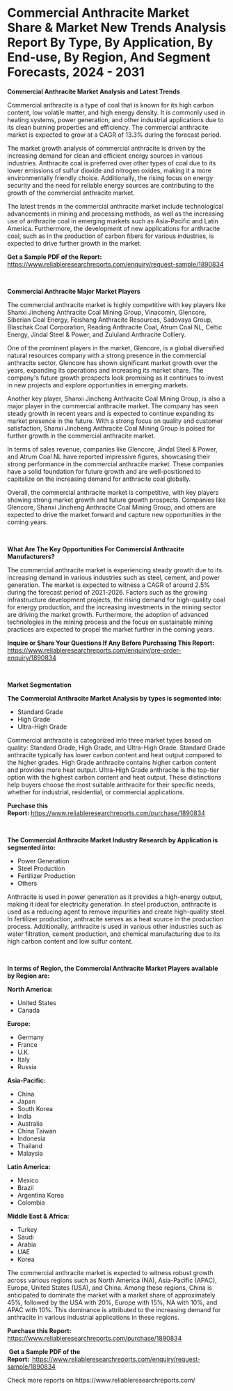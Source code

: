 <p><h1>Commercial Anthracite Market Share & Market New Trends Analysis Report By Type, By Application, By End-use, By Region, And Segment Forecasts, 2024 - 2031</h1></p><p><strong>Commercial Anthracite Market Analysis and Latest Trends</strong></p>
<p><p>Commercial anthracite is a type of coal that is known for its high carbon content, low volatile matter, and high energy density. It is commonly used in heating systems, power generation, and other industrial applications due to its clean burning properties and efficiency. The commercial anthracite market is expected to grow at a CAGR of 13.3% during the forecast period.</p><p>The market growth analysis of commercial anthracite is driven by the increasing demand for clean and efficient energy sources in various industries. Anthracite coal is preferred over other types of coal due to its lower emissions of sulfur dioxide and nitrogen oxides, making it a more environmentally friendly choice. Additionally, the rising focus on energy security and the need for reliable energy sources are contributing to the growth of the commercial anthracite market.</p><p>The latest trends in the commercial anthracite market include technological advancements in mining and processing methods, as well as the increasing use of anthracite coal in emerging markets such as Asia-Pacific and Latin America. Furthermore, the development of new applications for anthracite coal, such as in the production of carbon fibers for various industries, is expected to drive further growth in the market.</p></p>
<p><strong>Get a Sample PDF of the Report:&nbsp;</strong> <a href="https://www.reliableresearchreports.com/enquiry/request-sample/1890834">https://www.reliableresearchreports.com/enquiry/request-sample/1890834</a></p>
<p>&nbsp;</p>
<p><strong>Commercial Anthracite Major Market Players</strong></p>
<p><p>The commercial anthracite market is highly competitive with key players like Shanxi Jincheng Anthracite Coal Mining Group, Vinacomin, Glencore, Siberian Coal Energy, Feishang Anthracite Resources, Sadovaya Group, Blaschak Coal Corporation, Reading Anthracite Coal, Atrum Coal NL, Celtic Energy, Jindal Steel & Power, and Zululand Anthracite Colliery.</p><p>One of the prominent players in the market, Glencore, is a global diversified natural resources company with a strong presence in the commercial anthracite sector. Glencore has shown significant market growth over the years, expanding its operations and increasing its market share. The company's future growth prospects look promising as it continues to invest in new projects and explore opportunities in emerging markets.</p><p>Another key player, Shanxi Jincheng Anthracite Coal Mining Group, is also a major player in the commercial anthracite market. The company has seen steady growth in recent years and is expected to continue expanding its market presence in the future. With a strong focus on quality and customer satisfaction, Shanxi Jincheng Anthracite Coal Mining Group is poised for further growth in the commercial anthracite market.</p><p>In terms of sales revenue, companies like Glencore, Jindal Steel & Power, and Atrum Coal NL have reported impressive figures, showcasing their strong performance in the commercial anthracite market. These companies have a solid foundation for future growth and are well-positioned to capitalize on the increasing demand for anthracite coal globally.</p><p>Overall, the commercial anthracite market is competitive, with key players showing strong market growth and future growth prospects. Companies like Glencore, Shanxi Jincheng Anthracite Coal Mining Group, and others are expected to drive the market forward and capture new opportunities in the coming years.</p></p>
<p>&nbsp;</p>
<p><strong>What Are The Key Opportunities For Commercial Anthracite Manufacturers?</strong></p>
<p><p>The commercial anthracite market is experiencing steady growth due to its increasing demand in various industries such as steel, cement, and power generation. The market is expected to witness a CAGR of around 2.5% during the forecast period of 2021-2026. Factors such as the growing infrastructure development projects, the rising demand for high-quality coal for energy production, and the increasing investments in the mining sector are driving the market growth. Furthermore, the adoption of advanced technologies in the mining process and the focus on sustainable mining practices are expected to propel the market further in the coming years.</p></p>
<p><strong>Inquire or Share Your Questions If Any Before Purchasing This Report:</strong> <a href="https://www.reliableresearchreports.com/enquiry/pre-order-enquiry/1890834">https://www.reliableresearchreports.com/enquiry/pre-order-enquiry/1890834</a></p>
<p>&nbsp;</p>
<p><strong>Market Segmentation</strong></p>
<p><strong>The Commercial Anthracite Market Analysis by types is segmented into:</strong></p>
<p><ul><li>Standard Grade</li><li>High Grade</li><li>Ultra-High Grade</li></ul></p>
<p><p>Commercial anthracite is categorized into three market types based on quality: Standard Grade, High Grade, and Ultra-High Grade. Standard Grade anthracite typically has lower carbon content and heat output compared to the higher grades. High Grade anthracite contains higher carbon content and provides more heat output. Ultra-High Grade anthracite is the top-tier option with the highest carbon content and heat output. These distinctions help buyers choose the most suitable anthracite for their specific needs, whether for industrial, residential, or commercial applications.</p></p>
<p><strong>Purchase this Report:&nbsp;</strong><a href="https://www.reliableresearchreports.com/purchase/1890834">https://www.reliableresearchreports.com/purchase/1890834</a></p>
<p>&nbsp;</p>
<p><strong>The Commercial Anthracite Market Industry Research by Application is segmented into:</strong></p>
<p><ul><li>Power Generation</li><li>Steel Production</li><li>Fertilizer Production</li><li>Others</li></ul></p>
<p><p>Anthracite is used in power generation as it provides a high-energy output, making it ideal for electricity generation. In steel production, anthracite is used as a reducing agent to remove impurities and create high-quality steel. In fertilizer production, anthracite serves as a heat source in the production process. Additionally, anthracite is used in various other industries such as water filtration, cement production, and chemical manufacturing due to its high carbon content and low sulfur content.</p></p>
<p>&nbsp;</p>
<p><strong>In terms of Region, the Commercial Anthracite Market Players available by Region are:</strong></p>
<p>
    <p> <strong> North America: </strong>
        <ul>
            <li>United States</li>
            <li>Canada</li>
        </ul>
        </p> 
    <p> <strong> Europe: </strong>
        <ul>
            <li>Germany</li>
            <li>France</li>
            <li>U.K.</li>
            <li>Italy</li>
            <li>Russia</li>
        </ul>
        </p> 
    <p> <strong> Asia-Pacific: </strong>
        <ul>
            <li>China</li>
            <li>Japan</li>
            <li>South Korea</li>
            <li>India</li>
            <li>Australia</li>
            <li>China Taiwan</li>
            <li>Indonesia</li>
            <li>Thailand</li>
            <li>Malaysia</li>
        </ul>
        </p> 
    <p> <strong> Latin America: </strong>
        <ul>
            <li>Mexico</li>
            <li>Brazil</li>
            <li>Argentina Korea</li>
            <li>Colombia</li>
        </ul>
        </p> 
    <p> <strong> Middle East & Africa: </strong>
        <ul>
            <li>Turkey</li>
            <li>Saudi</li>
            <li>Arabia</li>
            <li>UAE</li>
            <li>Korea</li>
        </ul>
    </p>
    </p>
<p><p>The commercial anthracite market is expected to witness robust growth across various regions such as North America (NA), Asia-Pacific (APAC), Europe, United States (USA), and China. Among these regions, China is anticipated to dominate the market with a market share of approximately 45%, followed by the USA with 20%, Europe with 15%, NA with 10%, and APAC with 10%. This dominance is attributed to the increasing demand for anthracite in various industrial applications in these regions.</p></p>
<p><strong>Purchase this Report: </strong><a href="https://www.reliableresearchreports.com/purchase/1890834">https://www.reliableresearchreports.com/purchase/1890834</a></p>
<p>&nbsp;<strong>Get a Sample PDF of the Report:&nbsp;&nbsp;</strong><a href="https://www.reliableresearchreports.com/enquiry/request-sample/1890834">https://www.reliableresearchreports.com/enquiry/request-sample/1890834</a></p>
<p><strong></strong></p>
<p>Check more reports on https://www.reliableresearchreports.com/</p>